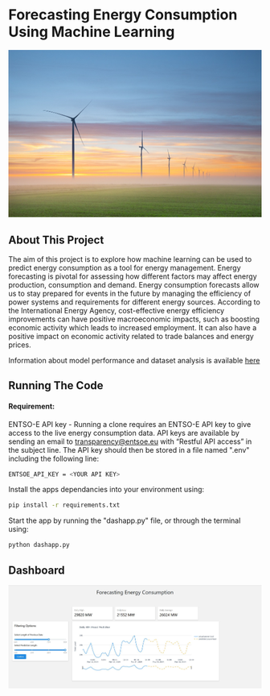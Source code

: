 # Forecasting Energy Consumption Using Machine Learning

<img src="/assets/images/energyimage1.jpg">

## About This Project
The aim of this project is to explore how machine learning can be used to predict energy consumption as a tool for energy management. Energy forecasting is pivotal for assessing how different factors may affect energy production, consumption and demand. Energy consumption forecasts allow us to stay prepared for events in the future by managing the efficiency of power systems and requirements for different energy sources. According to the International Energy Agency, cost-effective energy efficiency improvements can have positive macroeconomic impacts, such as boosting economic activity which leads to increased employment. It can also have a positive impact on economic activity related to trade balances and energy prices.

Information about model performance and dataset analysis is available [here](https://github.com/JulesJ1/Energy_Generation/tree/main/scripts/README.md)

## Running The Code

#### Requirement: 

ENTSO-E API key - Running a clone requires an ENTSO-E API key to give access to the live energy consumption data. API keys are available by sending an email to transparency@entsoe.eu with “Restful API access” in the subject line.
The API key should then be stored in a file named ".env" including the following line:
```bash
ENTSOE_API_KEY = <YOUR API KEY>
```



Install the apps dependancies into your environment using:
```bash
pip install -r requirements.txt
```

Start the app by running the "dashapp.py" file, or through the terminal using:
```bash
python dashapp.py
```
## Dashboard

<img src="/assets/images/dashapp.JPG">



